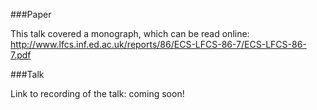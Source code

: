 ###Paper

This talk covered a monograph, which can be read online: http://www.lfcs.inf.ed.ac.uk/reports/86/ECS-LFCS-86-7/ECS-LFCS-86-7.pdf

###Talk

Link to recording of the talk: coming soon!

